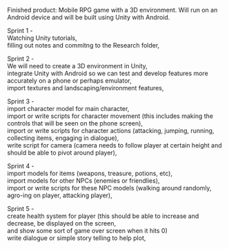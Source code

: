 Finished product: Mobile RPG game with a 3D environment. Will run on an Android device and will be built using Unity with Android. 

Sprint 1 -\
Watching Unity tutorials,\
filling out notes and commitng to the Research folder,


Sprint 2 -\
We will need to create a 3D environment in Unity,\
integrate Unity with Android so we can test and develop features more accurately on a phone or perhaps emulator,\
import textures and landscaping/environment features,


Sprint 3 -\
import character model for main character,\
import or write scripts for character movement (this includes making the controls that will be seen on the phone screen),\
import or write scripts for character actions (attacking, jumping, running, collecting items, engaging in dialogue),\
write script for camera (camera needs to follow player at certain height and should be able to pivot around player),


Sprint 4 -\
import models for items (weapons, treasure, potions, etc),\
import models for other NPCs (enemies or friendlies),\
import or write scripts for these NPC models (walking around randomly, agro-ing on player, attacking player),


Sprint 5 -\
create health system for player (this should be able to increase and decrease, be displayed on the screen,\
and show some sort of game over screen when it hits 0)\
write dialogue or simple story telling to help plot,
